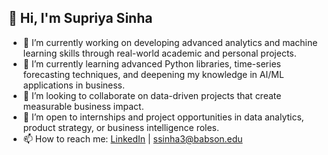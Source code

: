 ## 👋 Hi, I'm Supriya Sinha

- 🔭 I’m currently working on developing advanced analytics and machine learning skills through real-world academic and personal projects.
- 🌱 I’m currently learning advanced Python libraries, time-series forecasting techniques, and deepening my knowledge in AI/ML applications in business.
- 👯 I’m looking to collaborate on data-driven projects that create measurable business impact.
- 🤝 I’m open to internships and project opportunities in data analytics, product strategy, or business intelligence roles.
- 📫 How to reach me: [LinkedIn](https://www.linkedin.com/in/ssinha3/) | ssinha3@babson.edu

